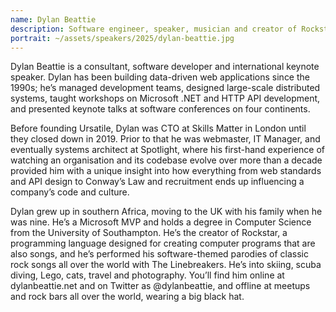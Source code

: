 ```yaml
---
name: Dylan Beattie
description: Software engineer, speaker, musician and creator of Rockstar
portrait: ~/assets/speakers/2025/dylan-beattie.jpg
---
```


Dylan Beattie is a consultant, software developer and international keynote speaker. Dylan has been building data-driven web applications since the 1990s; he’s managed development teams, designed large-scale distributed systems, taught workshops on Microsoft .NET and HTTP API development, and presented keynote talks at software conferences on four continents.

Before founding Ursatile, Dylan was CTO at Skills Matter in London until they closed down in 2019. Prior to that he was webmaster, IT Manager, and eventually systems architect at Spotlight, where his first-hand experience of watching an organisation and its codebase evolve over more than a decade provided him with a unique insight into how everything from web standards and API design to Conway’s Law and recruitment ends up influencing a company’s code and culture.

Dylan grew up in southern Africa, moving to the UK with his family when he was nine. He’s a Microsoft MVP and holds a degree in Computer Science from the University of Southampton. He’s the creator of Rockstar, a programming language designed for creating computer programs that are also songs, and he’s performed his software-themed parodies of classic rock songs all over the world with The Linebreakers. He’s into skiing, scuba diving, Lego, cats, travel and photography. You’ll find him online at dylanbeattie.net and on Twitter as @dylanbeattie, and offline at meetups and rock bars all over the world, wearing a big black hat.